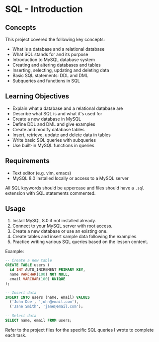 # SQL - Introduction

## Concepts
This project covered the following key concepts:
- What is a database and a relational database
- What SQL stands for and its purpose
- Introduction to MySQL database system
- Creating and altering databases and tables
- Inserting, selecting, updating and deleting data
- Basic SQL statements: DDL and DML
- Subqueries and functions in SQL

## Learning Objectives

- Explain what a database and a relational database are
- Describe what SQL is and what it's used for
- Create a new database in MySQL
- Define DDL and DML and give examples
- Create and modify database tables
- Insert, retrieve, update and delete data in tables
- Write basic SQL queries with subqueries
- Use built-in MySQL functions in queries

## Requirements

- Text editor (e.g. vim, emacs)
- MySQL 8.0 installed locally or access to a MySQL server

All SQL keywords should be uppercase and files should have a `.sql` extension with SQL statements commented.

## Usage

1. Install MySQL 8.0 if not installed already.
2. Connect to your MySQL server with root access.
3. Create a new database or use an existing one.
4. Create tables and insert sample data following the examples.
5. Practice writing various SQL queries based on the lesson content.

Example:

```sql
-- Create a new table
CREATE TABLE users (
  id INT AUTO_INCREMENT PRIMARY KEY,
  name VARCHAR(100) NOT NULL,
  email VARCHAR(100) UNIQUE
);

-- Insert data
INSERT INTO users (name, email) VALUES
  ('John Doe', 'john@email.com'),
  ('Jane Smith', 'jane@email.com');
  
-- Select data
SELECT name, email FROM users;
```
Refer to the project files for the specific SQL queries I wrote to complete each task.
